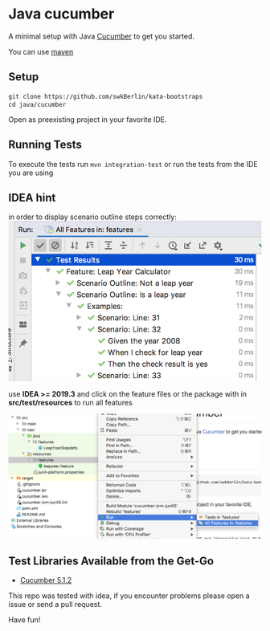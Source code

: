 # Java cucumber

A minimal setup with Java [Cucumber](https://cucumber.io/docs/guides/10-minute-tutorial/) to get you started.

You can use [maven](https://maven.apache.org/)

## Setup

    git clone https://github.com/swkBerlin/kata-bootstraps
    cd java/cucumber

Open as preexisting project in your favorite IDE.

## Running Tests

To execute the tests run `mvn integration-test` or run the tests from the IDE you are using

## IDEA hint

in order to display scenario outline steps correctly: ![](docs/feature_steps.png)

use **IDEA >= 2019.3** and click on the feature files or the package with in **src/test/resources** to run all features

![](docs/run_all_features.png)

## Test Libraries Available from the Get-Go
- [Cucumber 5.1.2](https://github.com/cucumber/cucumber-jvm/tree/v5.1.2)

This repo was tested with idea, if you encounter problems please open a issue or send a pull request.

Have fun!

